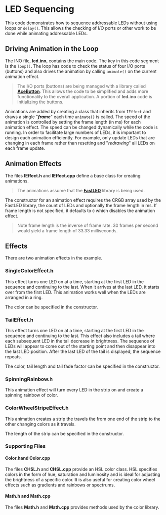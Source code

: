 # LED Sequencing
This code demonstrates how to sequence addressable LEDs without using loops or `delay()`. This allows the checking of I/O ports or other work to be done while animating addressable LEDs.

## Driving Animation in the Loop
The INO file, **led.ino**, contains the main code. The key in this code segment is the `loop()`. The loop has code to check the status of four I/O ports (buttons) and also drives the animation by calling `animate()` on the current animation effect.

> The I/O ports (buttons) are being managed with a library called **[AceButton](https://github.com/bxparks/AceButton)**. This allows the code to be simplified and adds more functionality to the overall application. A portion of **led.ino** code is initializing the buttons.

Animations are added by creating a class that inherits from `IEffect` and draws a single "***frame***" each time `animate()` is called. The speed of the animation is controlled by setting the frame length (in ms) for each animation effect. The speed can be changed dynamically while the code is running. In order to facilitate large numbers of LEDs, it is important to design each animation efficiently. For example, only update LEDs that are changing in each frame rather than resetting and "*redrawing*" all LEDs on each frame update.

## Animation Effects
The files **IEffect.h** and **IEffect.cpp** define a base class for creating animations.

> The animations assume that the **[FastLED](https://fastled.io/)** library is being used.

The constructor for an animation effect requires the CRGB array used by the FastLED library, the count of LEDs and optionally the frame length in ms. If frame length is not specified, it defaults to `0` which disables the animation effect.

> Note frame length is the inverse of frame rate. 30 frames per second would yield a frame length of 33.33 milliseconds.

## Effects
There are two animation effects in the example. 

### SingleColorEffect.h
This effect turns one LED on at a time, starting at the first LED in the sequence and continuing to the last. When it arrives at the last LED, it starts over from the first LED. This animation works well when the LEDs are arranged in a ring.

The color can be specified in the constructor.

### TailEffect.h
This effect turns one LED on at a time, starting at the first LED in the sequence and continuing to the last. This effect also includes a tail where each subsequent LED in the tail decrease in brightness. The sequence of LEDs will appear to come out of the starting point and then disappear into the last LED position. After the last LED of the tail is displayed, the sequence repeats.

The color, tail length and tail fade factor can be specified in the constructor.

### SpinningRainbow.h
This animation effect will turn every LED in the strip on and create a spinning rainbow of color.

### ColorWheelStripeEffect.h
This animation creates a strip the travels the from one end of the strip to the other changing colors as it travels.

The length of the strip can be specified in the constructor.

### Supporting Files

#### Color.hand Color.cpp
The files **CHSL.h** and **CHSL.cpp** provide an HSL color class. HSL specifies colors in the form of hue, saturation and luminosity and is ideal for adjusting the brightness of a specific color. It is also useful for creating color wheel effects such as gradients and rainbows or spectrums.

#### Math.h and Math.cpp
The files **Math.h** and **Math.cpp** provides methods used by the color library.